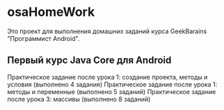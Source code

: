 # osaHomeWork 

Это проект для выполнения домашних заданий курса GeekBarains "Программист Android".

## Первый курс Java Core для Android


Практическое задание после урока 1: создание проекта, методы и условия (выполнено 4 задания)
Практическое задание после урока 1: методы и переменные (выполнено 5 заданий)
Практическое задание после урока 3: массивы (выполнено 8 заданий)